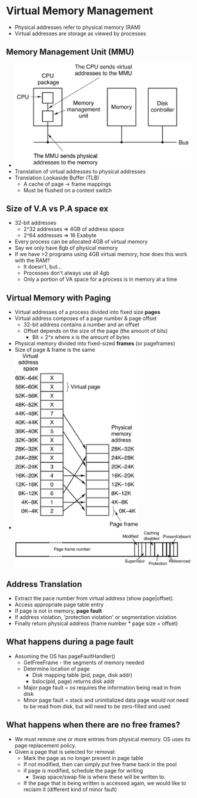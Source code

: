 # Virtual Memory Management

- Physical addresses refer to physical memory (RAM)
- Virtual addresses are storage as viewed by processes
  
## Memory Management Unit (MMU)

- ![alt text](img/4/mmu.png)
- Translation of virtual addresses to physical addresses
- Translation Lookaside Buffer (TLB)
  - A cache of page -> frame mappings
  - Must be flushed on a context switch

## Size of V.A vs P.A space ex

- 32-bit addresses
  - 2^32 addresses => 4GB of address space
  - 2^64 addresses => 16 Exabyte
- Every process can be allocated 4GB of virtual memory
- Say we only have 8gb of physical memory
- If we have >2 programs using 4GB virtual memory, how does this work with the RAM?
  - It doesn't, but...
  - Processes don't always use all 4gb
  - Only a portion of VA space for a process is in memory at a time

## Virtual Memory with Paging

- Virtual addresses of a process divided into fixed size **pages**
- Virtual address composes of a page number & page offset
  - 32-bit address contains a number and an offset
  - Offset depends on the size of the page (the amount of bits)
    - Bit = 2^x where x is the amount of bytes
- Physical memory divided into fixed-sized **frames** (or pageframes)
- Size of page & frame is the same
- ![visual example](img/4/virtualandphysicaladdress.png)
![page table entry](img/4/pagetableentry.png)

## Address Translation

- Extract the pace number from virtual address (show page|offset).
- Access appropriate page table entry
- If page is not in memory, **page fault**
- If address violation, 'protection violation' or segmentation violation
- Finally return physical address (frame number * page size + offset)

## What happens during a page fault

- Assuming the OS has pageFaultHandler()
  - GetFreeFrame - the segments of memory needed
  - Determine location of page
    - Disk mapping table (pid, page, disk addr)
    - bsloc(pid, page) returns disk addr
  - Major page fault = os requires the information being read in from disk
  - Minor page fault = stack and uninitialized data page would not need to be read from disk, but will need to be zero-filled and used

## What happens when there are no free frames?

- We must remove one or more entries from physical memory. OS uses its page replacement policy.
- Given a page that is selected for removal:
  - Mark the page as no longer present in page table
  - If not modified, then can simply put free frame back in the pool
  - if page is modified, schedule the page for writing
    - Swap space/swap file is where these will be written to.
  - If the page that is being written is accessed again, we would like to reclaim it (different kind of minor fault)
